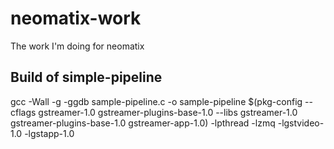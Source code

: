 # neomatix-work
The work I'm doing for neomatix
## Build of simple-pipeline
gcc -Wall -g -ggdb sample-pipeline.c -o sample-pipeline $(pkg-config --cflags gstreamer-1.0  gstreamer-plugins-base-1.0 --libs gstreamer-1.0 gstreamer-plugins-base-1.0 gstreamer-app-1.0) -lpthread -lzmq -lgstvideo-1.0 -lgstapp-1.0
